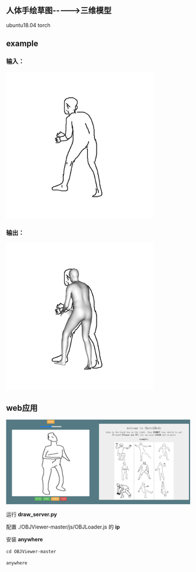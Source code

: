 ## 人体手绘草图----->三维模型
ubuntu18.04 
torch
## example
### 输入：
<img width=400, src="input.jpg" />

### 输出：
<img width=400, src="result.jpg" />

## web应用
<img width=500, src="web.png" />

运行 **draw_server.py**

配置 ./OBJViewer-master/js/OBJLoader.js 的 **ip**

安装 **anywhere**

`cd OBJViewer-master`

`anywhere`
